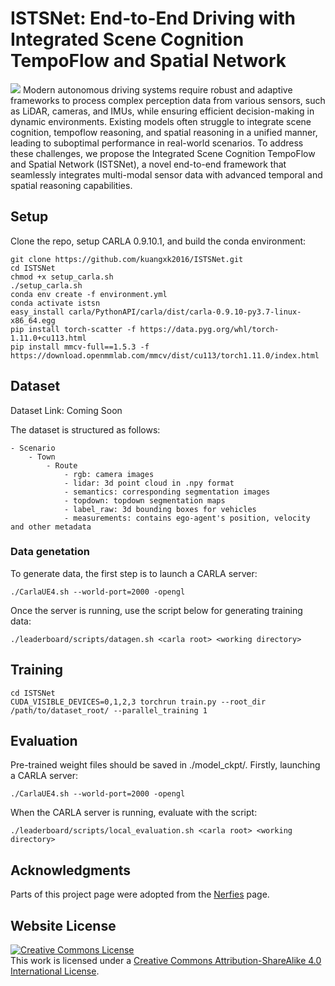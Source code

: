 # ISTSNet: End-to-End Driving with Integrated Scene Cognition TempoFlow and Spatial Network
<img src="static/images/test1.gif">
Modern autonomous driving systems require robust and adaptive frameworks to process complex perception data from various sensors, such as LiDAR, cameras, and IMUs, while ensuring efficient decision-making in dynamic environments. Existing models often struggle to integrate scene cognition, tempoflow reasoning, and spatial reasoning in a unified manner, leading to suboptimal performance in real-world scenarios. To address these challenges, we propose the Integrated Scene Cognition TempoFlow and Spatial Network (ISTSNet), a novel end-to-end framework that seamlessly integrates multi-modal sensor data with advanced temporal and spatial reasoning capabilities.

## Setup
Clone the repo, setup CARLA 0.9.10.1, and build the conda environment:
```Shell
git clone https://github.com/kuangxk2016/ISTSNet.git
cd ISTSNet
chmod +x setup_carla.sh
./setup_carla.sh
conda env create -f environment.yml
conda activate istsn
easy_install carla/PythonAPI/carla/dist/carla-0.9.10-py3.7-linux-x86_64.egg
pip install torch-scatter -f https://data.pyg.org/whl/torch-1.11.0+cu113.html
pip install mmcv-full==1.5.3 -f https://download.openmmlab.com/mmcv/dist/cu113/torch1.11.0/index.html
```

## Dataset
Dataset Link:  Coming Soon

The dataset is structured as follows:
```
- Scenario
    - Town
        - Route
            - rgb: camera images
            - lidar: 3d point cloud in .npy format
            - semantics: corresponding segmentation images
            - topdown: topdown segmentation maps
            - label_raw: 3d bounding boxes for vehicles
            - measurements: contains ego-agent's position, velocity and other metadata
```

### Data genetation
To generate data, the first step is to launch a CARLA server:
```Shell
./CarlaUE4.sh --world-port=2000 -opengl
```
Once the server is running, use the script below for generating training data:
```Shell
./leaderboard/scripts/datagen.sh <carla root> <working directory>
```

## Training
```Shell
cd ISTSNet
CUDA_VISIBLE_DEVICES=0,1,2,3 torchrun train.py --root_dir /path/to/dataset_root/ --parallel_training 1
```

## Evaluation
Pre-trained weight files should be saved in ./model_ckpt/.
Firstly, launching a CARLA server:
```Shell
./CarlaUE4.sh --world-port=2000 -opengl
```
When the CARLA server is running, evaluate with the script:
```Shell
./leaderboard/scripts/local_evaluation.sh <carla root> <working directory>
```

## Acknowledgments
Parts of this project page were adopted from the [Nerfies](https://nerfies.github.io/) page.

## Website License
<a rel="license" href="http://creativecommons.org/licenses/by-sa/4.0/"><img alt="Creative Commons License" style="border-width:0" src="https://i.creativecommons.org/l/by-sa/4.0/88x31.png" /></a><br />This work is licensed under a <a rel="license" href="http://creativecommons.org/licenses/by-sa/4.0/">Creative Commons Attribution-ShareAlike 4.0 International License</a>.

